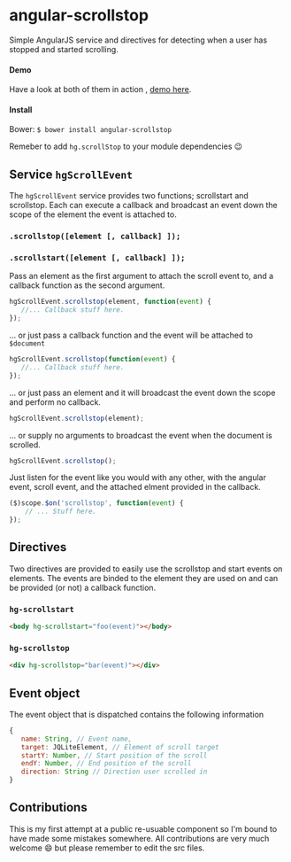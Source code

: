 angular-scrollstop
==================

Simple AngularJS service and directives for detecting when a user has stopped and started scrolling.

#### Demo
Have a look at both of them in action , [demo here](http://htmlpreview.github.io/?https://github.com/HHogg/angular-scrollstop/blob/master/demo/index.html). 

#### Install
Bower: 
`$ bower install angular-scrollstop`

Remeber to add `hg.scrollStop` to your module dependencies :wink: 

Service `hgScrollEvent`
-----------------------
The `hgScrollEvent` service provides two functions; scrollstart and scrollstop. Each can execute a callback and broadcast an event down the scope of the element the event is attached to. 

### `.scrollstop([element [, callback] ]);`
### `.scrollstart([element [, callback] ]);`

Pass an element as the first argument to attach the scroll event to, and a callback function as the second argument.

```js
hgScrollEvent.scrollstop(element, function(event) {
   //... Callback stuff here.
});
```

... or just pass a callback function and the event will be attached to `$document`

```js
hgScrollEvent.scrollstop(function(event) {
   //... Callback stuff here.
});
```

... or just pass an element and it will broadcast the event down the scope and perform no callback. 

```js
hgScrollEvent.scrollstop(element);
```

... or supply no arguments to broadcast the event when the document is scrolled. 

```js
hgScrollEvent.scrollstop();
```

Just listen for the event like you would with any other, with the angular event, scroll event, and the attached elment provided in the callback. 

```js
($)scope.$on('scrollstop', function(event) {
    // ... Stuff here.
});
```

Directives
----------
Two directives are provided to easily use the scrollstop and start events on elements. The events are binded to the element they are used on and can be provided (or not) a callback function. 

### `hg-scrollstart`
```html
<body hg-scrollstart="foo(event)"></body>
```

### `hg-scrollstop`
```html
<div hg-scrollstop="bar(event)"></div>
```

Event object
-------------
The event object that is dispatched contains the following information

```js
{
   name: String, // Event name,
   target: JQLiteElement, // Element of scroll target
   startY: Number, // Start position of the scroll
   endY: Number, // End position of the scroll
   direction: String // Direction user scrolled in
}
```

Contributions
-------------
This is my first attempt at a public re-usuable component so I'm bound to have made some mistakes somewhere. All contributions are very much welcome :smile: but please remember to edit the src files.
